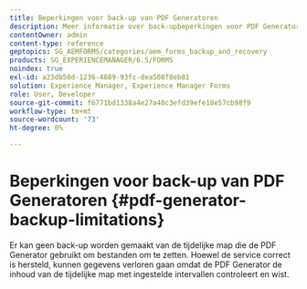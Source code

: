 ```yaml
---
title: Beperkingen voor back-up van PDF Generatoren
description: Meer informatie over back-upbeperkingen voor PDF Generatoren. Er kan geen back-up worden gemaakt van de tijdelijke map die de PDF Generator gebruikt, omdat de inhoud met ingestelde intervallen wordt gewist.
contentOwner: admin
content-type: reference
geptopics: SG_AEMFORMS/categories/aem_forms_backup_and_recovery
products: SG_EXPERIENCEMANAGER/6.5/FORMS
noindex: true
exl-id: a23db58d-1236-4689-93fc-dea508f8eb81
solution: Experience Manager, Experience Manager Forms
role: User, Developer
source-git-commit: f6771bd1338a4e27a48c3efd39efe18e57cb98f9
workflow-type: tm+mt
source-wordcount: '73'
ht-degree: 0%

---
```


# Beperkingen voor back-up van PDF Generatoren {#pdf-generator-backup-limitations}

Er kan geen back-up worden gemaakt van de tijdelijke map die de PDF Generator gebruikt om bestanden om te zetten. Hoewel de service correct is hersteld, kunnen gegevens verloren gaan omdat de PDF Generator de inhoud van de tijdelijke map met ingestelde intervallen controleert en wist.
